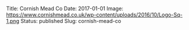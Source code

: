 Title: Cornish Mead Co
Date: 2017-01-01
Image: https://www.cornishmead.co.uk/wp-content/uploads/2016/10/Logo-Sq-1.png
Status: published
Slug: cornish-mead-co

